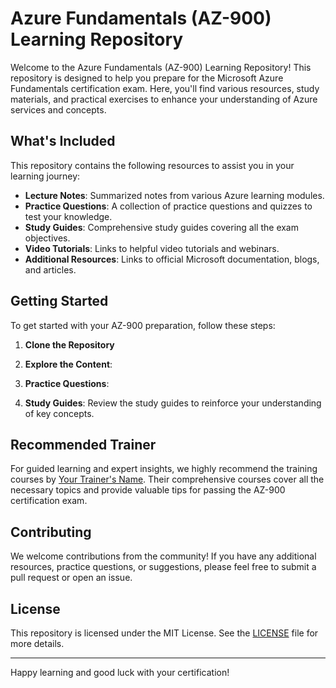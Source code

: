 # Azure Fundamentals (AZ-900) Learning Repository

Welcome to the Azure Fundamentals (AZ-900) Learning Repository! This repository is designed to help you prepare for the Microsoft Azure Fundamentals certification exam. Here, you'll find various resources, study materials, and practical exercises to enhance your understanding of Azure services and concepts.

## What's Included

This repository contains the following resources to assist you in your learning journey:

- **Lecture Notes**: Summarized notes from various Azure learning modules.
- **Practice Questions**: A collection of practice questions and quizzes to test your knowledge.
- **Study Guides**: Comprehensive study guides covering all the exam objectives.
- **Video Tutorials**: Links to helpful video tutorials and webinars.
- **Additional Resources**: Links to official Microsoft documentation, blogs, and articles.

## Getting Started

To get started with your AZ-900 preparation, follow these steps:

1. **Clone the Repository**

2. **Explore the Content**:

4. **Practice Questions**:

5. **Study Guides**: Review the study guides to reinforce your understanding of key concepts.

## Recommended Trainer

For guided learning and expert insights, we highly recommend the training courses by [Your Trainer's Name](https://trainer-link.com). Their comprehensive courses cover all the necessary topics and provide valuable tips for passing the AZ-900 certification exam.

## Contributing

We welcome contributions from the community! If you have any additional resources, practice questions, or suggestions, please feel free to submit a pull request or open an issue.

## License

This repository is licensed under the MIT License. See the [LICENSE](LICENSE) file for more details.

---

Happy learning and good luck with your certification!
